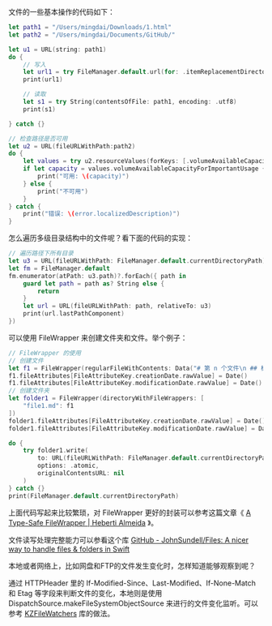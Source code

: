 文件的一些基本操作的代码如下：
```swift
let path1 = "/Users/mingdai/Downloads/1.html"
let path2 = "/Users/mingdai/Documents/GitHub/"

let u1 = URL(string: path1)
do {
    // 写入
    let url1 = try FileManager.default.url(for: .itemReplacementDirectory, in: .userDomainMask, appropriateFor: u1, create: true) // 保证原子性安全保存
    print(url1)

    // 读取
    let s1 = try String(contentsOfFile: path1, encoding: .utf8)
    print(s1)

} catch {}

// 检查路径是否可用
let u2 = URL(fileURLWithPath:path2)
do {
    let values = try u2.resourceValues(forKeys: [.volumeAvailableCapacityForImportantUsageKey])
    if let capacity = values.volumeAvailableCapacityForImportantUsage {
        print("可用: \(capacity)")
    } else {
        print("不可用")
    }
} catch {
    print("错误: \(error.localizedDescription)")
}
```

怎么遍历多级目录结构中的文件呢？看下面的代码的实现：
```swift
// 遍历路径下所有目录
let u3 = URL(fileURLWithPath: FileManager.default.currentDirectoryPath)
let fm = FileManager.default
fm.enumerator(atPath: u3.path)?.forEach({ path in
    guard let path = path as? String else {
        return
    }
    let url = URL(fileURLWithPath: path, relativeTo: u3)
    print(url.lastPathComponent)
})
```

可以使用 FileWrapper 来创建文件夹和文件。举个例子：
```swift
// FileWrapper 的使用
// 创建文件
let f1 = FileWrapper(regularFileWithContents: Data("# 第 n 个文件\n ## 标题".utf8))
f1.fileAttributes[FileAttributeKey.creationDate.rawValue] = Date()
f1.fileAttributes[FileAttributeKey.modificationDate.rawValue] = Date()
// 创建文件夹
let folder1 = FileWrapper(directoryWithFileWrappers: [
    "file1.md": f1
])
folder1.fileAttributes[FileAttributeKey.creationDate.rawValue] = Date()
folder1.fileAttributes[FileAttributeKey.modificationDate.rawValue] = Date()

do {
    try folder1.write(
        to: URL(fileURLWithPath: FileManager.default.currentDirectoryPath).appendingPathComponent("NewFolder"),
        options: .atomic,
        originalContentsURL: nil
    )
} catch {}
print(FileManager.default.currentDirectoryPath)
```

上面代码写起来比较繁琐，对 FileWrapper 更好的封装可以参考这篇文章《 [A Type-Safe FileWrapper | Heberti Almeida](https://heberti.com/posts/filewrapper/) 》。

文件读写处理完整能力可以参看这个库  [GitHub - JohnSundell/Files: A nicer way to handle files & folders in Swift](https://github.com/JohnSundell/Files) 

本地或者网络上，比如网盘和FTP的文件发生变化时，怎样知道能够观察到呢？

通过 HTTPHeader 里的 If-Modified-Since、Last-Modified、If-None-Match 和 Etag 等字段来判断文件的变化，本地则是使用 DispatchSource.makeFileSystemObjectSource 来进行的文件变化监听。可以参考  [KZFileWatchers](https://github.com/krzysztofzablocki/KZFileWatchers)  库的做法。

